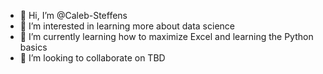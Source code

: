 - 👋 Hi, I’m @Caleb-Steffens
- 👀 I’m interested in learning more about data science
- 🌱 I’m currently learning how to maximize Excel and learning the Python basics
- 💞️ I’m looking to collaborate on TBD

<!---
calebsteffens/calebsteffens is a ✨ special ✨ repository because its `README.md` (this file) appears on your GitHub profile.
You can click the Preview link to take a look at your changes.
--->
